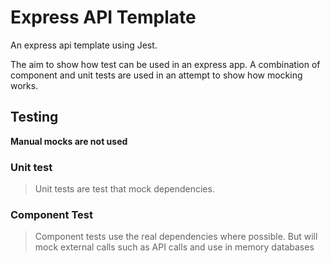 # Express API Template
An express api template using Jest. 

The aim to show how test can be used in an express app. 
A combination of component and unit tests are used in an attempt to show how mocking works.

## Testing

**Manual mocks are not used**

### Unit test

> Unit tests are test that mock dependencies. 

### Component Test

> Component tests use the real dependencies where possible.
> But will mock external calls such as API calls and use in memory databases

